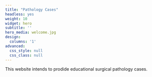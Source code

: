 ```yaml
---
title: "Pathology Cases"
headless: yes
weight: 10
widget: hero
subtitle: ''
hero_media: welcome.jpg
design:
  columns: '1'
advanced:
  css_style: null
  css_class: null
---
```


This website intends to prodide educational surgical pathology cases.